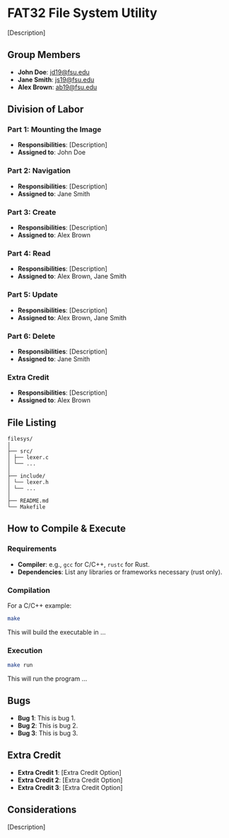 # FAT32 File System Utility

[Description]

## Group Members
- **John Doe**: jd19@fsu.edu
- **Jane Smith**: js19@fsu.edu
- **Alex Brown**: ab19@fsu.edu
## Division of Labor

### Part 1: Mounting the Image
- **Responsibilities**: [Description]
- **Assigned to**: John Doe

### Part 2: Navigation
- **Responsibilities**: [Description]
- **Assigned to**: Jane Smith

### Part 3: Create
- **Responsibilities**: [Description]
- **Assigned to**: Alex Brown

### Part 4: Read
- **Responsibilities**: [Description]
- **Assigned to**: Alex Brown, Jane Smith

### Part 5: Update
- **Responsibilities**: [Description]
- **Assigned to**: Alex Brown, Jane Smith

### Part 6: Delete
- **Responsibilities**: [Description]
- **Assigned to**: Jane Smith

### Extra Credit
- **Responsibilities**: [Description]
- **Assigned to**: Alex Brown

## File Listing
```
filesys/
│
├── src/
│ ├── lexer.c
│ └── ...
│
├── include/
│ └── lexer.h
│ └── ...
│
├── README.md
└── Makefile
```
## How to Compile & Execute

### Requirements
- **Compiler**: e.g., `gcc` for C/C++, `rustc` for Rust.
- **Dependencies**: List any libraries or frameworks necessary (rust only).

### Compilation
For a C/C++ example:
```bash
make
```
This will build the executable in ...
### Execution
```bash
make run
```
This will run the program ...

## Bugs
- **Bug 1**: This is bug 1.
- **Bug 2**: This is bug 2.
- **Bug 3**: This is bug 3.

## Extra Credit
- **Extra Credit 1**: [Extra Credit Option]
- **Extra Credit 2**: [Extra Credit Option]
- **Extra Credit 3**: [Extra Credit Option]

## Considerations
[Description]
